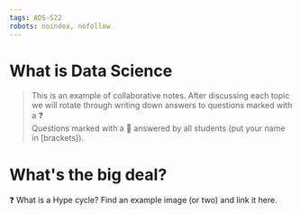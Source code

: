 ```yaml
---
tags: ADS-S22
robots: noindex, nofollow
---
```


# What is Data Science

> This is an example of collaborative notes. After discussing each topic we will rotate through writing down answers to questions marked with a :question:  
> Questions marked with a :busts_in_silhouette: answered by all students (put your name in [brackets]). 



# What's the big deal? 

:question: What is a Hype cycle? Find an example image (or two) and link it here.
